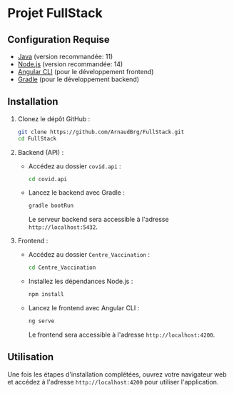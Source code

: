 # Projet FullStack 

## Configuration Requise

- [Java](https://www.oracle.com/java/technologies/javase-downloads.html) (version recommandée: 11)
- [Node.js](https://nodejs.org/) (version recommandée: 14)
- [Angular CLI](https://cli.angular.io/) (pour le développement frontend)
- [Gradle](https://gradle.org/install/) (pour le développement backend)

## Installation

1. Clonez le dépôt GitHub :

    ```bash
    git clone https://github.com/ArnaudBrg/FullStack.git
    cd FullStack
    ```

2. Backend (API) :

    - Accédez au dossier `covid.api` :

        ```bash
        cd covid.api
        ```

    - Lancez le backend avec Gradle :

        ```bash
        gradle bootRun
        ```

        Le serveur backend sera accessible à l'adresse `http://localhost:5432`.

3. Frontend :

    - Accédez au dossier `Centre_Vaccination` :

        ```bash
        cd Centre_Vaccination
        ```

    - Installez les dépendances Node.js :

        ```bash
        npm install
        ```

    - Lancez le frontend avec Angular CLI :

        ```bash
        ng serve
        ```

        Le frontend sera accessible à l'adresse `http://localhost:4200`.

## Utilisation

Une fois les étapes d'installation complétées, ouvrez votre navigateur web et accédez à l'adresse `http://localhost:4200` pour utiliser l'application.
